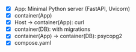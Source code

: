 - [x] App: Minimal Python server (FastAPI, Uvicorn)
- [x] container(App)
- [x] Host -> container(App): curl
- [x] container(DB): with migrations
- [x] container(App) -> container(DB): psycopg2
- [x] compose.yaml
